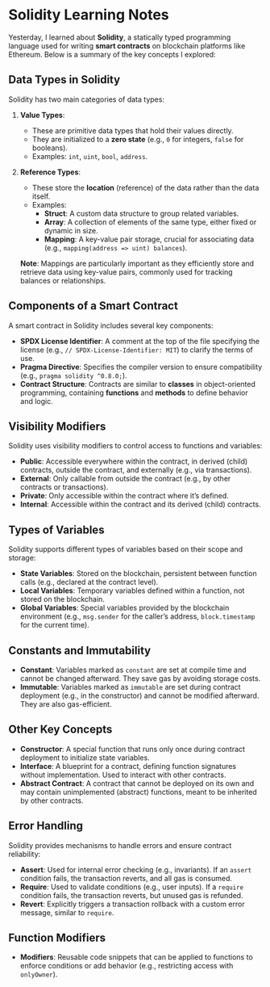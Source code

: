 # Solidity Learning Notes

Yesterday, I learned about **Solidity**, a statically typed programming language used for writing **smart contracts** on blockchain platforms like Ethereum. Below is a summary of the key concepts I explored:

## Data Types in Solidity
Solidity has two main categories of data types:

1. **Value Types**:
   - These are primitive data types that hold their values directly.
   - They are initialized to a **zero state** (e.g., `0` for integers, `false` for booleans).
   - Examples: `int`, `uint`, `bool`, `address`.

2. **Reference Types**:
   - These store the **location** (reference) of the data rather than the data itself.
   - Examples:
     - **Struct**: A custom data structure to group related variables.
     - **Array**: A collection of elements of the same type, either fixed or dynamic in size.
     - **Mapping**: A key-value pair storage, crucial for associating data (e.g., `mapping(address => uint) balances`).

   **Note**: Mappings are particularly important as they efficiently store and retrieve data using key-value pairs, commonly used for tracking balances or relationships.

## Components of a Smart Contract
A smart contract in Solidity includes several key components:

- **SPDX License Identifier**: A comment at the top of the file specifying the license (e.g., `// SPDX-License-Identifier: MIT`) to clarify the terms of use.
- **Pragma Directive**: Specifies the compiler version to ensure compatibility (e.g., `pragma solidity ^0.8.0;`).
- **Contract Structure**: Contracts are similar to **classes** in object-oriented programming, containing **functions** and **methods** to define behavior and logic.

## Visibility Modifiers
Solidity uses visibility modifiers to control access to functions and variables:

- **Public**: Accessible everywhere within the contract, in derived (child) contracts, outside the contract, and externally (e.g., via transactions).
- **External**: Only callable from outside the contract (e.g., by other contracts or transactions).
- **Private**: Only accessible within the contract where it’s defined.
- **Internal**: Accessible within the contract and its derived (child) contracts.

## Types of Variables
Solidity supports different types of variables based on their scope and storage:

- **State Variables**: Stored on the blockchain, persistent between function calls (e.g., declared at the contract level).
- **Local Variables**: Temporary variables defined within a function, not stored on the blockchain.
- **Global Variables**: Special variables provided by the blockchain environment (e.g., `msg.sender` for the caller’s address, `block.timestamp` for the current time).

## Constants and Immutability
- **Constant**: Variables marked as `constant` are set at compile time and cannot be changed afterward. They save gas by avoiding storage costs.
- **Immutable**: Variables marked as `immutable` are set during contract deployment (e.g., in the constructor) and cannot be modified afterward. They are also gas-efficient.

## Other Key Concepts
- **Constructor**: A special function that runs only once during contract deployment to initialize state variables.
- **Interface**: A blueprint for a contract, defining function signatures without implementation. Used to interact with other contracts.
- **Abstract Contract**: A contract that cannot be deployed on its own and may contain unimplemented (abstract) functions, meant to be inherited by other contracts.

## Error Handling
Solidity provides mechanisms to handle errors and ensure contract reliability:

- **Assert**: Used for internal error checking (e.g., invariants). If an `assert` condition fails, the transaction reverts, and all gas is consumed.
- **Require**: Used to validate conditions (e.g., user inputs). If a `require` condition fails, the transaction reverts, but unused gas is refunded.
- **Revert**: Explicitly triggers a transaction rollback with a custom error message, similar to `require`.

## Function Modifiers
- **Modifiers**: Reusable code snippets that can be applied to functions to enforce conditions or add behavior (e.g., restricting access with `onlyOwner`).
